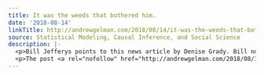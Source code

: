 ```yaml
---
title: It was the weeds that bothered him.
date: '2018-08-14'
linkTitle: http://andrewgelman.com/2018/08/14/it-was-the-weeds-that-bothered-him/
source: Statistical Modeling, Causal Inference, and Social Science
description: |-
  <p>Bill Jefferys points to this news article by Denise Grady. Bill noticed the following bit, &#8220;In male rats, the studies linked tumors in the heart to high exposure to radiation from the phones. But that problem did not occur in female rats, or any mice,&#8221; and asked: ​Forking paths, much? My reply: The summary of [&#8230;]</p>
  <p>The post <a rel="nofollow" href="http://andrewgelman.com/2018/08/14/it-was-the-weeds-that-bothered-him/">It was the weeds that bothered him.</a> appeared fir
---
```

